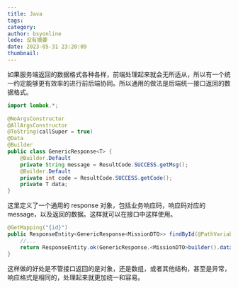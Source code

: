 ```yaml
---
title: Java
tags: 
category: 
author: bsyonline
lede: 没有摘要
date: 2023-05-31 23:20:09
thumbnail:
---
```



如果服务端返回的数据格式各种各样，前端处理起来就会无所适从，所以有一个统一约定能够更有效率的进行前后端协同。所以通用的做法是后端统一接口返回的数据格式。

```java
import lombok.*;  
  
@NoArgsConstructor  
@AllArgsConstructor  
@ToString(callSuper = true)  
@Data  
@Builder  
public class GenericResponse<T> {  
    @Builder.Default  
    private String message = ResultCode.SUCCESS.getMsg();  
    @Builder.Default  
    private int code = ResultCode.SUCCESS.getCode();  
    private T data;  
}
```

这里定义了一个通用的 response 对象，包括业务响应码，响应码对应的 message，以及返回的数据。这样就可以在接口中这样使用。

```java
@GetMapping("{id}")  
public ResponseEntity<GenericResponse<MissionDTO>> findById(@PathVariable("id") Integer id) {  
    //...
    return ResponseEntity.ok(GenericResponse.<MissionDTO>builder().data(missionDTO).build());  
}
```

这样做的好处是不管接口返回的是对象，还是数组，或者其他结构，甚至是异常，响应格式是相同的，处理起来就更加统一和容易。